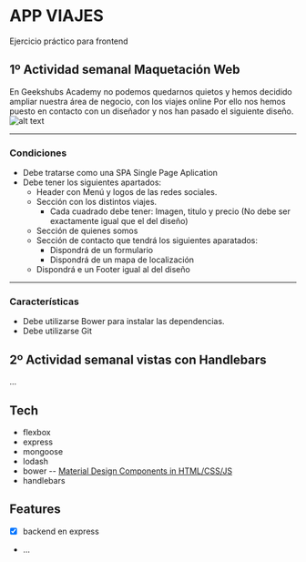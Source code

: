# APP VIAJES

Ejercicio práctico para frontend


## 1º Actividad semanal Maquetación Web

En Geekshubs Academy no podemos quedarnos quietos y hemos decidido ampliar nuestra área de negocio, con los viajes online
Por ello nos hemos puesto en contacto con un diseñador y nos han pasado el siguiente diseño.
![alt text](https://github.com/GeeksHubsAcademy/Actividad_1/blob/master/Agencia%20de%20viajes%20Bootcamp.jpg)

---
### Condiciones
* Debe tratarse como una SPA Single Page Aplication
* Debe tener los siguientes apartados:
  * Header con Menú y logos de las redes sociales.
  * Sección con los distintos viajes.
    * Cada cuadrado debe tener: Imagen, titulo y precio (No debe ser exactamente igual que el del diseño)
  * Sección de quienes somos
  * Sección de contacto que tendrá los siguientes aparatados:
    * Dispondrá de un formulario
    * Dispondrá de un mapa de localización
  * Dispondrá e un Footer igual al del diseño
---
### Características
 * Debe utilizarse Bower para instalar las dependencias.
 * Debe utilizarse Git 


## 2º Actividad semanal vistas con Handlebars



...

## Tech

- flexbox
- express
- mongoose
- lodash
- bower
-- [Material Design Components in HTML/CSS/JS](https://github.com/google/material-design-lite)
- handlebars

## Features

- [x] backend en express 
- ...